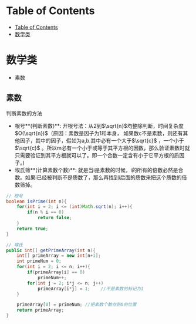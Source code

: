 # Table of Contents

- [Table of Contents](#Table-of-Contents)
- [数学类](#数学类)



# 数学类

- 素数

## 素数

判断素数的方法

- 根号**(判断素数)**: 开根号法：从2到$\sqrt{n}$均整除判断，时间复杂度$O(\sqrt{n})$（原因：素数是因子为1和本身， 如果数c不是素数，则还有其他因子，其中的因子，假如为a,b.其中必有一个大于$\sqrt{c}$ ，一个小于$\sqrt{c}$ 。所以m必有一个小于或等于其平方根的因数，那么验证素数时就只需要验证到其平方根就可以了。即一个合数一定含有小于它平方根的质因子。)
- 埃氏筛**(计算素数个数)**: 就是当i是素数的时候，i的所有的倍数必然是合数。如果i已经被判断不是质数了，那么再找到i后面的质数来把这个质数的倍数筛掉。

```java
// 根号
boolean isPrime(int n){
    for(int i = 2; i <= (int)Math.sqrt(n); i++){
        if(n % i == 0)
            return false;
    }
    return true;
}
```

```java
// 埃氏
public int[] getPrimeArray(int n){
    int[] primeArray = new int[n+1];
    int primeNum = 0;
    for(int i = 2; i <= n; i++){
        if(primeArray[i] == 0)
            primeNum++;
        for(int j = 2; i*j <= n; j++)
            primeArray[i*j] = 1;	//不是素数的标记为1
    }

    primeArray[0] = primeNum; //把素数个数存到0的位置
    return primeArray;
}
```

